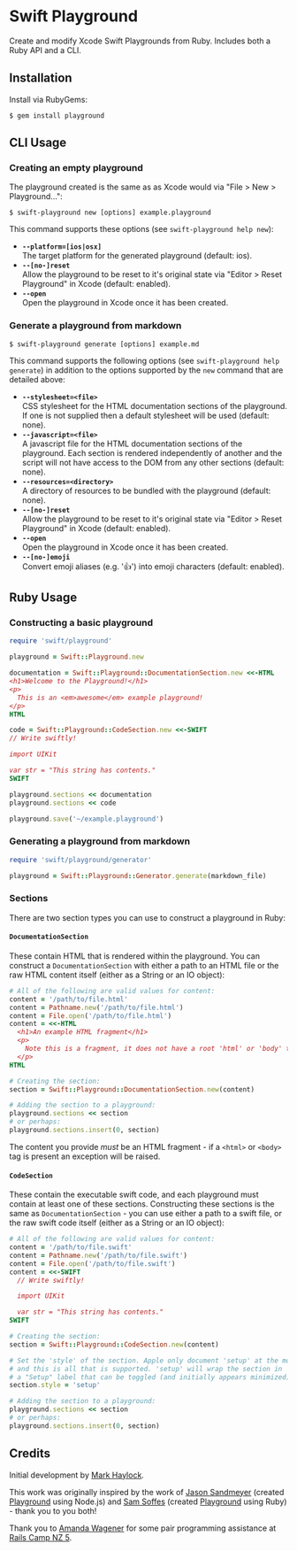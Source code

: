 # Swift Playground

Create and modify Xcode Swift Playgrounds from Ruby. Includes both a Ruby API and a CLI.

## Installation

Install via RubyGems:
```
$ gem install playground
```

## CLI Usage

### Creating an empty playground

The playground created is the same as as Xcode would via "File > New > Playground…":
```
$ swift-playground new [options] example.playground
```

This command supports these options (see `swift-playground help new`):

* __`--platform=[ios|osx]`__
<br /> The target platform for the generated playground (default: ios).
* __`--[no-]reset`__
<br /> Allow the playground to be reset to it's original state via "Editor >
Reset Playground" in Xcode (default: enabled).
* __`--open`__
<br /> Open the playground in Xcode once it has been created.

### Generate a playground from markdown

```
$ swift-playground generate [options] example.md
```

This command supports the following options (see `swift-playground help generate`) in addition to the options supported by the `new` command that are detailed above:

* __`--stylesheet=<file>`__
<br /> CSS stylesheet for the HTML documentation sections of the playground. If one is not supplied then a default stylesheet will be used (default: none).
* __`--javascript=<file>`__
<br /> A javascript file for the HTML documentation sections of the playground. Each section is rendered independently of another and the script will not have access to the DOM from any other sections (default: none).
* __`--resources=<directory>`__
<br /> A directory of resources to be bundled with the playground (default: none).
* __`--[no-]reset`__
<br /> Allow the playground to be reset to it's original state via "Editor > Reset Playground" in Xcode (default: enabled).
* __`--open`__
<br /> Open the playground in Xcode once it has been created.
* __`--[no-]emoji`__
<br /> Convert emoji aliases (e.g. ':+1:') into emoji characters (default: enabled).

## Ruby Usage

### Constructing a basic playground

```ruby
require 'swift/playground'

playground = Swift::Playground.new

documentation = Swift::Playground::DocumentationSection.new <<-HTML
<h1>Welcome to the Playground!</h1>
<p>
  This is an <em>awesome</em> example playground!
</p>
HTML

code = Swift::Playground::CodeSection.new <<-SWIFT
// Write swiftly!

import UIKit

var str = "This string has contents."
SWIFT

playground.sections << documentation
playground.sections << code

playground.save('~/example.playground')
```

### Generating a playground from markdown

```ruby
require 'swift/playground/generator'

playground = Swift::Playground::Generator.generate(markdown_file)
```

### Sections

There are two section types you can use to construct a playground in Ruby:

#### `DocumentationSection`

These contain HTML that is rendered within the playground. You can construct a `DocumentationSection` with either a path to an HTML file or the raw HTML content itself (either as a String or an IO object):

```ruby
# All of the following are valid values for content:
content = '/path/to/file.html'
content = Pathname.new('/path/to/file.html')
content = File.open('/path/to/file.html')
content = <<-HTML
  <h1>An example HTML fragment</h1>
  <p>
    Note this is a fragment, it does not have a root 'html' or 'body' tag.
  </p>
HTML

# Creating the section:
section = Swift::Playground::DocumentationSection.new(content)

# Adding the section to a playground:
playground.sections << section
# or perhaps:
playground.sections.insert(0, section)
```

The content you provide _must_ be an HTML fragment - if a `<html>` or `<body>` tag is present an exception will be raised.

#### `CodeSection`

These contain the executable swift code, and each playground must contain at least one of these sections. Constructing these sections is the same as `DocumentationSection` - you can use either a path to a swift file, or the raw swift code itself (either as a String or an IO object):

```ruby
# All of the following are valid values for content:
content = '/path/to/file.swift'
content = Pathname.new('/path/to/file.swift')
content = File.open('/path/to/file.swift')
content = <<-SWIFT
  // Write swiftly!

  import UIKit

  var str = "This string has contents."
SWIFT

# Creating the section:
section = Swift::Playground::CodeSection.new(content)

# Set the 'style' of the section. Apple only document 'setup' at the moment
# and this is all that is supported. 'setup' will wrap the section in
# a "Setup" label that can be toggled (and initially appears minimized):
section.style = 'setup'

# Adding the section to a playground:
playground.sections << section
# or perhaps:
playground.sections.insert(0, section)
```

## Credits

Initial development by [Mark Haylock](https://github.com/mhaylock).

This work was originally inspired by the work of [Jason Sandmeyer](https://github.com/jas) (created [Playground](https://github.com/jas/playground) using Node.js) and [Sam Soffes](https://github.com/soffes) (created [Playground](https://github.com/soffes/playground) using Ruby) - thank you to you both!

Thank you to [Amanda Wagener](https://github.com/awagener) for some pair programming assistance at [Rails Camp NZ 5](http://railscamps.com).
